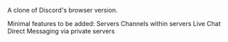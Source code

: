 A clone of Discord's browser version.

Minimal features to be added: 
    Servers
    Channels within servers
    Live Chat
    Direct Messaging via private servers